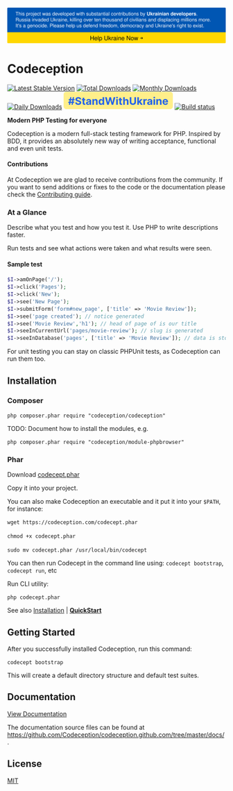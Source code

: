 [![Stand With Ukraine](https://raw.githubusercontent.com/vshymanskyy/StandWithUkraine/main/banner-direct.svg)](https://stand-with-ukraine.pp.ua)

# Codeception

[![Latest Stable Version](http://poser.pugx.org/codeception/codeception/v)](https://packagist.org/packages/codeception/codeception)
[![Total Downloads](http://poser.pugx.org/codeception/codeception/downloads)](https://packagist.org/packages/codeception/codeception)
[![Monthly Downloads](http://poser.pugx.org/codeception/codeception/d/monthly)](https://packagist.org/packages/codeception/codeception)
[![Daily Downloads](http://poser.pugx.org/codeception/codeception/d/daily)](https://packagist.org/packages/codeception/codeception)
[![StandWithUkraine](https://raw.githubusercontent.com/vshymanskyy/StandWithUkraine/main/badges/StandWithUkraine.svg)](https://github.com/vshymanskyy/StandWithUkraine/blob/main/docs/README.md)
[![Build status](https://github.com/Codeception/Codeception/workflows/build/badge.svg)](https://github.com/Codeception/Codeception/actions?query=workflow%3Abuild)

**Modern PHP Testing for everyone**

Codeception is a modern full-stack testing framework for PHP.
Inspired by BDD, it provides an absolutely new way of writing acceptance, functional and even unit tests.

#### Contributions

At Codeception we are glad to receive contributions from the community. If you want to send additions or fixes to the code or the documentation please check the [Contributing guide](https://github.com/Codeception/Codeception/blob/5.0/CONTRIBUTING.md).

### At a Glance

Describe what you test and how you test it. Use PHP to write descriptions faster.

Run tests and see what actions were taken and what results were seen.

#### Sample test

``` php
$I->amOnPage('/');
$I->click('Pages');
$I->click('New');
$I->see('New Page');
$I->submitForm('form#new_page', ['title' => 'Movie Review']);
$I->see('page created'); // notice generated
$I->see('Movie Review','h1'); // head of page of is our title
$I->seeInCurrentUrl('pages/movie-review'); // slug is generated
$I->seeInDatabase('pages', ['title' => 'Movie Review']); // data is stored in database
```

For unit testing you can stay on classic PHPUnit tests, as Codeception can run them too.

## Installation

### Composer

```
php composer.phar require "codeception/codeception"
```

TODO: Document how to install the modules, e.g.
```
php composer.phar require "codeception/module-phpbrowser"
```

### Phar

Download [codecept.phar](https://codeception.com/codecept.phar)

Copy it into your project.

You can also make Codeception an executable and it put it into your `$PATH`, for instance:

```
wget https://codeception.com/codecept.phar

chmod +x codecept.phar

sudo mv codecept.phar /usr/local/bin/codecept

```

You can then run Codecept in the command line using: `codecept bootstrap`, `codecept run`, etc

Run CLI utility:

```
php codecept.phar
```

See also [Installation](https://codeception.com/install) | **[QuickStart](https://codeception.com/quickstart)**

## Getting Started

After you successfully installed Codeception, run this command:

```
codecept bootstrap
```

This will create a default directory structure and default test suites.

## Documentation

[View Documentation](https://codeception.com/docs/Introduction)

The documentation source files can be found at https://github.com/Codeception/codeception.github.com/tree/master/docs/.

## License
[MIT](https://github.com/Codeception/Codeception/blob/master/LICENSE)
